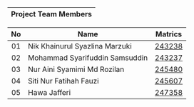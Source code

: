 | Project Team Members|
|:----:|

| No | Name | Matrics |
|:-----:|-----|:-----:|
| 01 | Nik Khainurul Syazlina Marzuki | [243238](https://github.com/STIW3054-A181/Repo_Niksyaz/tree/243238) |
| 02 | Mohammad Syarifuddin Samsuddin | [243237](https://github.com/STIW3054-A181/Repo_Niksyaz/tree/243237) |
| 03 | Nur Aini Syamimi Md Rozilan| [245480](https://github.com/STIW3054-A181/Repo_Niksyaz/tree/245480) |
| 04 | Siti Nur Fatihah Fauzi | [245607](https://github.com/STIW3054-A181/Repo_Niksyaz/tree/245607) |
| 05 | Hawa Jafferi | [247358](https://github.com/STIW3054-A181/Repo_Niksyaz/tree/247358) |
